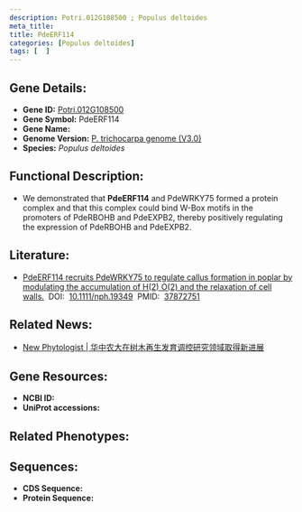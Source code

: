 ```yaml
---
description: Potri.012G108500 ; Populus deltoides
meta_title:
title: PdeERF114
categories: [Populus deltoides]
tags: [  ]
---
```


## Gene Details:
- **Gene ID:**	[Potri.012G108500]()
- **Gene Symbol:** PdeERF114
- **Gene Name:** 
- **Genome Version:** [P. trichocarpa genome (V3.0)]()
- **Species:** *Populus deltoides*

## Functional Description:
   - We demonstrated that **PdeERF114** and PdeWRKY75 formed a protein complex and that this complex could bind W-Box motifs in the promoters of PdeRBOHB and PdeEXPB2, thereby positively regulating the expression of PdeRBOHB and PdeEXPB2.

## Literature:
   - [PdeERF114 recruits PdeWRKY75 to regulate callus formation in poplar by modulating the accumulation of H(2) O(2) and the relaxation of cell walls.]( https://nph.onlinelibrary.wiley.com/doi/10.1111/nph.19349)&nbsp;&nbsp;DOI:&nbsp;&nbsp;[10.1111/nph.19349](https://nph.onlinelibrary.wiley.com/doi/10.1111/nph.19349)&nbsp;&nbsp;PMID:&nbsp;&nbsp;[37872751](https://pubmed.ncbi.nlm.nih.gov/37872751/)

## Related News:
   - [New Phytologist | 华中农大在树木再生发育调控研究领域取得新进展](https://mp.weixin.qq.com/s?__biz=Mzg3MDEwNDEyMg==&mid=2247558269&idx=3&sn=42dd19056e41409e05039223df415c29&chksm=ce914928f9e6c03e939f146f2255614b5144b281b3d87a50bfa1a3d7805766a54b24294ce7ec&scene=27#wechat_redirect)

## Gene Resources:
- **NCBI ID:** [](https://www.ncbi.nlm.nih.gov/gene/?term=)
- **UniProt accessions:** [](https://www.uniprot.org/uniprotkb//entry)

## Related Phenotypes:


## Sequences:
- **CDS Sequence:**
- **Protein Sequence:**
